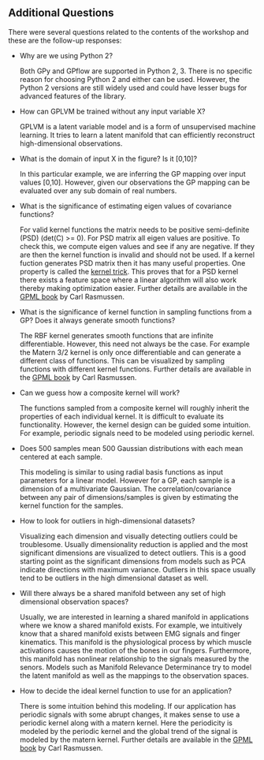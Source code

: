 ## Additional Questions

There were several questions related to the contents of the workshop and these are the follow-up responses:

* Why are we using Python 2?

  Both GPy and GPflow are supported in Python 2, 3. There is no specific reason for choosing Python 2 and either can be used. However, the Python 2 versions are still widely used and could have lesser bugs for advanced features of the library.

* How can GPLVM be trained without any input variable X?

  GPLVM is a latent variable model and is a form of unsupervised machine learning. It tries to learn a latent manifold that can efficiently reconstruct high-dimensional observations.

* What is the domain of input X in the figure? Is it [0,10]?

  In this particular example, we are inferring the GP mapping over input values [0,10]. However, given our observations the GP mapping can be evaluated over any sub domain of real numbers.

* What is the significance of estimating eigen values of covariance functions?

  For valid kernel functions the matrix needs to be positive semi-definite (PSD) (det(C) >= 0). For PSD matrix all eigen values are positive. To check this, we compute eigen values and see if any are negative. If they are then the kernel function is invalid and should not be used. If a kernel fuction generates PSD matrix then it has many useful properties. One property is called the [kernel trick](https://en.wikipedia.org/wiki/Kernel_method). This proves that for a PSD kernel there exists a feature space where a linear algorithm will also work thereby making optimization easier. Further details are available in the [GPML book](http://www.gaussianprocess.org/gpml/chapters/RW4.pdf) by Carl Rasmussen.

* What is the significance of kernel function in sampling functions from a GP? Does it always generate smooth functions?

  The RBF kernel generates smooth functions that are infinite differentiable. However, this need not always be the case. For example the Matern 3/2 kernel is only once differentiable and can generate a different class of functions. This can be visualized by sampling functions with different kernel functions. Further details are available in the [GPML book](http://www.gaussianprocess.org/gpml/chapters/RW4.pdf) by Carl Rasmussen.

* Can we guess how a composite kernel will work?

  The functions sampled from a composite kernel will roughly inherit the properties of each individual kernel. It is difficult to evaluate its functionality. However, the kernel design can be guided some intuition. For example, periodic signals need to be modeled using periodic kernel.

* Does 500 samples mean 500 Gaussian distributions with each mean centered at each sample.

  This modeling is similar to using radial basis functions as input parameters for a linear model. However for a GP, each sample is a dimension of a multivariate Gaussian. The correlation/covariance between any pair of dimensions/samples is given by estimating the kernel function for the samples.

* How to look for outliers in high-dimensional datasets?

  Visualizing each dimension and visually detecting outliers could be troublesome. Usually dimensionality reduction is applied and the most significant dimensions are visualized to detect outliers. This is a good starting point as the significant dimensions from models such as PCA indicate directions with maximum variance. Outliers in this space usually tend to be outliers in the high dimensional dataset as well.

* Will there always be a shared manifold between any set of high dimensional observation spaces?

  Usually, we are interested in learning a shared manifold in applications where we know a shared manifold exists. For example, we intuitively know that a shared manifold exists between EMG signals and finger kinematics. This manifold is the physiological process by which muscle activations causes the motion of the bones in our fingers. Furthermore, this manifold has nonlinear relationship to the signals measured by the senors. Models such as Manifold Relevance Determinance try to model the latent manifold as well as the mappings to the observation spaces.

* How to decide the ideal kernel function to use for an application?

  There is some intuition behind this modeling. If our application has periodic signals with some abrupt changes, it makes sense to use a periodic kernel along with a matern kernel. Here the periodicity is modeled by the periodic kernel and the global trend of the signal is modeled by the matern kernel. Further details are available in the [GPML book](http://www.gaussianprocess.org/gpml/chapters/RW4.pdf) by Carl Rasmussen.
